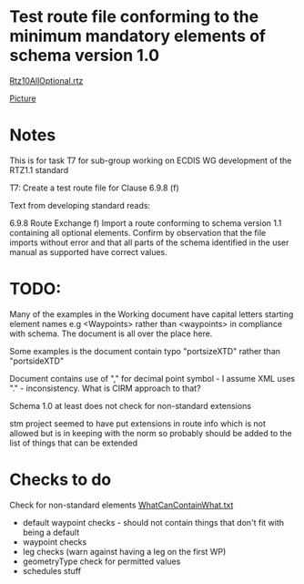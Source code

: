 # Test route file conforming to the minimum mandatory elements of schema version 1.0

[Rtz10AllOptional.rtz](./Rtz10AllOptional.rtz)

[Picture](./AllOptionElements.png)

# Notes

This is for task T7 for sub-group working on ECDIS WG development of the RTZ1.1 standard

T7: Create a test route file for Clause 6.9.8 (f)

Text from developing standard reads:

6.9.8 Route Exchange
f)	Import a route conforming to schema version 1.1 containing all optional elements. Confirm by observation that the file imports without error and that all parts of the schema identified in the user manual as supported have correct values.

# TODO: 

Many of the examples in the Working document have capital letters starting element names e.g \<Waypoints> rather than \<waypoints> in compliance with schema. The document is all over the place here.

Some examples is the document contain typo "portsizeXTD" rather than "portsideXTD"

Document contains use of "," for decimal point symbol - I assume XML uses "." - inconsistency. What is CIRM approach to that?

Schema 1.0 at least does not check for non-standard extensions

stm project seemed to have put extensions in route info which is not allowed but is in keeping with the norm so probably should be added to the list of things that can be extended

# Checks to do

Check for non-standard elements [WhatCanContainWhat.txt](../../../WhatCanContainWhat.txt)

- default waypoint checks - should not contain things that don't fit with being a default
- waypoint checks
- leg checks (warn against having a leg on the first WP)
- geometryType check for permitted values
- schedules stuff
